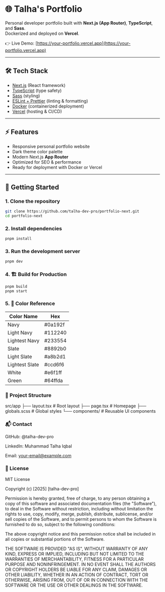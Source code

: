 # 🌐 Talha's Portfolio

Personal developer portfolio built with **Next.js (App Router)**, **TypeScript**, and **Sass**.  
Dockerized and deployed on **Vercel**.

👉 Live Demo: [https://your-portfolio.vercel.app](https://your-portfolio.vercel.app)

---

## 🛠️ Tech Stack

- [Next.js](https://nextjs.org/) (React framework)
- [TypeScript](https://www.typescriptlang.org/) (type safety)
- [Sass](https://sass-lang.com/) (styling)
- [ESLint + Prettier](https://eslint.org/) (linting & formatting)
- [Docker](https://www.docker.com/) (containerized deployment)
- [Vercel](https://vercel.com/) (hosting & CI/CD)

---

## ⚡ Features

- Responsive personal portfolio website
- Dark theme color palette
- Modern Next.js **App Router**
- Optimized for SEO & performance
- Ready for deployment with Docker or Vercel

---

## 🚀 Getting Started

### 1. Clone the repository

```bash
git clone https://github.com/talha-dev-pro/portfolio-next.git
cd portfolio-next
```

### 2. Install dependencies

```bash
pnpm install
```

### 3. Run the development server

```bash
pnpm dev
```

### 4. 🏗️ Build for Production

```bash
pnpm build
pnpm start
```

### 5. 🎨 Color Reference

| Color Name     | Hex     |
| -------------- | ------- |
| Navy           | #0a192f |
| Light Navy     | #112240 |
| Lightest Navy  | #233554 |
| Slate          | #8892b0 |
| Light Slate    | #a8b2d1 |
| Lightest Slate | #ccd6f6 |
| White          | #e6f1ff |
| Green          | #64ffda |

### 📂 Project Structure

src/app
├── layout.tsx        # Root layout
├── page.tsx          # Homepage
├── globals.scss      # Global styles
└── components/       # Reusable UI components

### 📬 Contact

GitHub: @talha-dev-pro

LinkedIn: Muhammad Talha Iqbal

Email: your-email@example.com

### 📄 License

MIT License

Copyright (c) [2025] [talha-dev-pro]

Permission is hereby granted, free of charge, to any person obtaining a copy
of this software and associated documentation files (the "Software"), to deal
in the Software without restriction, including without limitation the rights
to use, copy, modify, merge, publish, distribute, sublicense, and/or sell
copies of the Software, and to permit persons to whom the Software is
furnished to do so, subject to the following conditions:

The above copyright notice and this permission notice shall be included in all
copies or substantial portions of the Software.

THE SOFTWARE IS PROVIDED "AS IS", WITHOUT WARRANTY OF ANY KIND, EXPRESS OR
IMPLIED, INCLUDING BUT NOT LIMITED TO THE WARRANTIES OF MERCHANTABILITY,
FITNESS FOR A PARTICULAR PURPOSE AND NONINFRINGEMENT. IN NO EVENT SHALL THE
AUTHORS OR COPYRIGHT HOLDERS BE LIABLE FOR ANY CLAIM, DAMAGES OR OTHER
LIABILITY, WHETHER IN AN ACTION OF CONTRACT, TORT OR OTHERWISE, ARISING FROM,
OUT OF OR IN CONNECTION WITH THE SOFTWARE OR THE USE OR OTHER DEALINGS IN THE
SOFTWARE.
